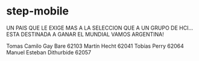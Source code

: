 # step-mobile

UN PAIS QUE LE EXIGE MAS A LA SELECCION QUE A UN GRUPO DE HCI...
ESTA DESTINADA A GANAR EL MUNDIAL VAMOS ARGENTINA!

Tomas Camilo Gay Bare 62103
Martín Hecht 62041
Tobías Perry 62064
Manuel Esteban Dithurbide 62057
